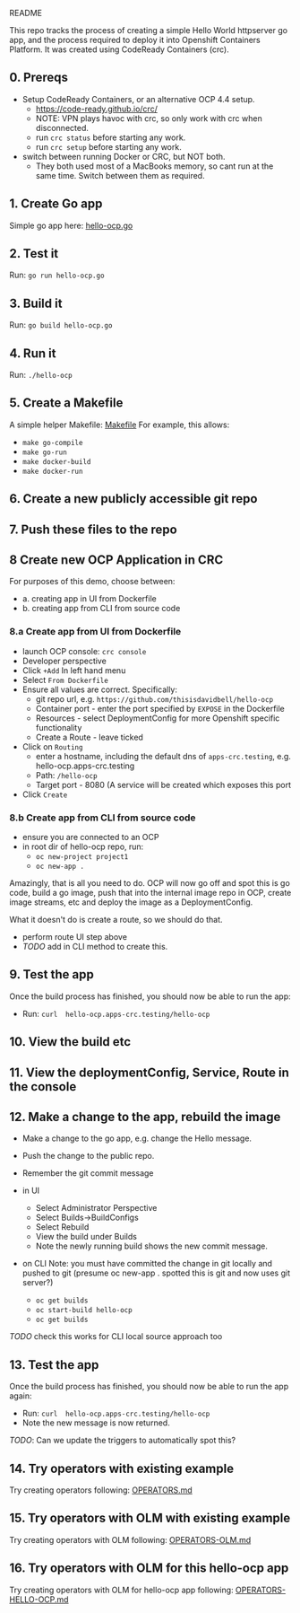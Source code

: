 README

This repo tracks the process of creating a simple Hello World httpserver go app, and the process required to deploy it into Openshift Containers Platform. It was created using CodeReady Containers (crc).

## 0. Prereqs

 - Setup CodeReady Containers, or an alternative OCP 4.4 setup.
   - https://code-ready.github.io/crc/
   - NOTE: VPN plays havoc with crc, so only work with crc when disconnected.
   - run `crc status` before starting any work.
   - run `crc setup` before starting any work.
 - switch between running Docker or CRC, but NOT both.
   - They both used most of a MacBooks memory, so cant run at the same time. Switch between them as required.

## 1. Create Go app
Simple go app here: [hello-ocp.go](hello-ocp.go)

## 2. Test it
Run:
`go run hello-ocp.go`

## 3. Build it
Run:
`go build hello-ocp.go`

## 4. Run it
Run:
`./hello-ocp`

## 5. Create a Makefile
A simple helper Makefile: [Makefile](Makefile)
For example, this allows:
- `make go-compile`
- `make go-run`
- `make docker-build`
- `make docker-run`

## 6. Create a new publicly accessible git repo

## 7. Push these files to the repo

## 8 Create new OCP Application in CRC

For purposes of this demo, choose between:
 - a. creating app in UI from Dockerfile
 - b. creating app from CLI from source code

### 8.a Create app from UI from Dockerfile

 - launch OCP console: `crc console`
 - Developer perspective
 - Click `+Add` In left hand menu
 - Select `From Dockerfile`
 - Ensure all values are correct. Specifically:
    - git repo url, e.g. `https://github.com/thisisdavidbell/hello-ocp`
    - Container port - enter the port specified by `EXPOSE` in the Dockerfile
    - Resources - select DeploymentConfig for more Openshift specific functionality
    - Create a Route - leave ticked
 - Click on `Routing`
   - enter a hostname, including the default dns of `apps-crc.testing`, e.g. hello-ocp.apps-crc.testing
   - Path: `/hello-ocp`
   - Target port - 8080 (A service will be created which exposes this port
 - Click `Create`

### 8.b Create app from CLI from source code

 - ensure you are connected to an OCP
 - in root dir of hello-ocp repo, run:
    - `oc new-project project1`
    - `oc new-app .`

Amazingly, that is all you need to do.
OCP will now go off and spot this is go code, build a go image, push that into the internal image repo in OCP, create image streams, etc and deploy the image as a DeploymentConfig.

What it doesn't do is create a route, so we should do that.
 - perform route UI step above
 - _TODO_ add in CLI method to create this.

## 9. Test the app

Once the build process has finished, you should now be able to run the app:
 - Run: `curl  hello-ocp.apps-crc.testing/hello-ocp`


## 10. View the build etc

## 11. View the deploymentConfig, Service, Route in the console

## 12. Make a change to the app, rebuild the image

- Make a change to the go app, e.g. change the Hello message.
- Push the change to the public repo.
- Remember the git commit message

- in UI
  - Select Administrator Perspective
  - Select Builds->BuildConfigs
  - Select Rebuild
  - View the build under Builds
  - Note the newly running build shows the new commit message.

- on CLI
Note: you must have committed the change in git locally and pushed to git (presume oc new-app . spotted this is git and now uses git server?)
  - `oc get builds`
  - `oc start-build hello-ocp`
  - `oc get builds`

_TODO_ check this works for CLI local source approach too

## 13. Test the app

Once the build process has finished, you should now be able to run the app again:
 - Run: `curl  hello-ocp.apps-crc.testing/hello-ocp`
 - Note the new message is now returned.

_TODO_: Can we update the triggers to automatically spot this?

## 14. Try operators with existing example

Try creating operators following: [OPERATORS.md](OPERATORS.md)

## 15. Try operators with OLM with existing example

Try creating operators with OLM following: [OPERATORS-OLM.md](OPERATORS-OLM.md)

## 16. Try operators with OLM for this hello-ocp app

Try creating operators with OLM for hello-ocp app following: [OPERATORS-HELLO-OCP.md](OPERATORS-HELLO-OCP.md)
